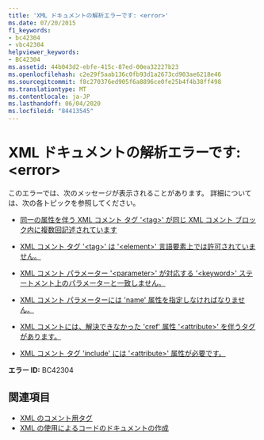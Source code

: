 ```yaml
---
title: 'XML ドキュメントの解析エラーです: <error>'
ms.date: 07/20/2015
f1_keywords:
- bc42304
- vbc42304
helpviewer_keywords:
- BC42304
ms.assetid: 44b043d2-ebfe-415c-87ed-00ea32227b23
ms.openlocfilehash: c2e29f5aab136c0fb93d1a2673cd903ae6218e46
ms.sourcegitcommit: f8c270376ed905f6a8896ce0fe25b4f4b38ff498
ms.translationtype: MT
ms.contentlocale: ja-JP
ms.lasthandoff: 06/04/2020
ms.locfileid: "84413545"
---
```

# <a name="xml-documentation-parse-error-error"></a>XML ドキュメントの解析エラーです: \<error>
このエラーでは、次のメッセージが表示されることがあります。 詳細については、次の各トピックを参照してください。  
  
- [同一の属性を伴う XML コメント タグ '\<tag>' が同じ XML コメント ブロック内に複数回記述されています](bc42305.md)  
  
- [XML コメント タグ '\<tag>' は '\<element>' 言語要素上では許可されていません。](bc42306.md)  
  
- [XML コメント パラメーター '\<parameter>' が対応する '\<keyword>' ステートメント上のパラメーターと一致しません。](bc42307.md)  
  
- [XML コメント パラメーターには 'name' 属性を指定しなければなりません。](bc42308.md)  
  
- [XML コメントには、解決できなかった 'cref' 属性 '\<attribute>' を伴うタグがあります。](bc42309.md)  
  
- [XML コメント タグ 'include' には '\<attribute>' 属性が必要です。](bc42310.md)  
  
 **エラー ID:** BC42304  
  
## <a name="see-also"></a>関連項目

- [XML のコメント用タグ](../language-reference/xmldoc/index.md)
- [XML の使用によるコードのドキュメントの作成](../programming-guide/program-structure/documenting-your-code-with-xml.md)
